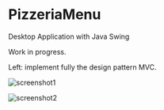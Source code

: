 # PizzeriaMenu
Desktop Application with Java Swing

Work in progress.

Left: implement fully the design pattern MVC.

![screenshot1](http://i.imgur.com/W6RNwvK.png)

![screenshot2](http://i.imgur.com/F6pK1WK.png)
